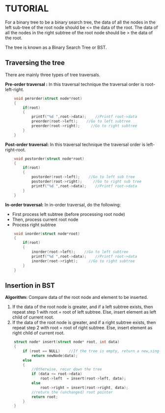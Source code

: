 # TUTORIAL

For a binary tree to be a binary search tree, the data of all the nodes in the left sub-tree of the root node should be <= the data of the root. The data of all the nodes in the right subtree of the root node should be > the data of the root.

The tree is known as a Binary Search Tree or BST.

## Traversing the tree

There are mainly three types of tree traversals.

**Pre-order traversal :** In this traversal technique the traversal order is root-left-right.

```C
    void perorder(struct node*root)
    {
        if(root)
        {
            printf("%d ",root->data);    //Printf root->data
            preorder(root->left);    //Go to left subtree
            preorder(root->right);     //Go to right subtree
        }
    }
```

**Post-order traversal:** In this traversal technique the traversal order is left-right-root.

```C
    void postorder(struct node*root)
    {
        if(root)
        {
            postorder(root->left);    //Go to left sub tree
            postorder(root->right);     //Go to right sub tree
            printf("%d ",root->data);    //Printf root->data
        }
    }
```

**In-order traversal:** In in-order traversal, do the following:

- First process left subtree (before processing root node)
- Then, process current root node
- Process right subtree

```C
    void inorder(struct node*root)
    {
        if(root)
        {
            inorder(root->left);    //Go to left subtree
            printf("%d ",root->data);    //Printf root->data
            inorder(root->right);     //Go to right subtree
        }
    }
```

## Insertion in BST

**Algorithm:** Compare data of the root node and element to be inserted.

1. If the data of the root node is greater, and if a left subtree exists, then repeat step 1 with root = root of left subtree. Else, insert element as left child of current root.
2. If the data of the root node is greater, and if a right subtree exists, then repeat step 2 with root = root of right subtree. Else, insert element as right child of current root.

```C
    struct node* insert(struct node* root, int data)
    {
        if (root == NULL)    //If the tree is empty, return a new,single node
            return newNode(data);
        else
        {
            //Otherwise, recur down the tree
            if (data <= root->data)
                root->left  = insert(root->left, data);
            else
                root->right = insert(root->right, data);
            //return the (unchanged) root pointer
            return root;
        }
    }
```
